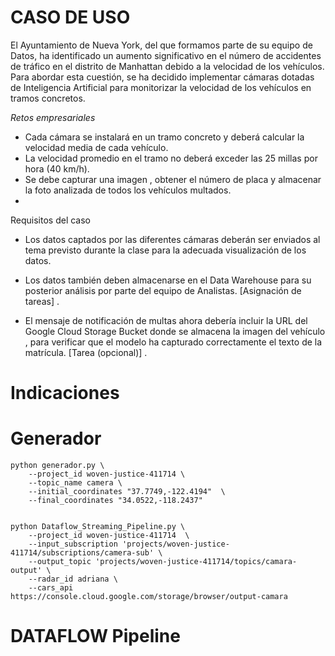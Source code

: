# CASO DE USO

El Ayuntamiento de Nueva York, del que formamos parte de su equipo de Datos, ha identificado un aumento significativo en el número de accidentes de tráfico en el distrito de Manhattan debido a la velocidad de los vehículos. Para abordar esta cuestión, se ha decidido implementar cámaras dotadas de Inteligencia Artificial para monitorizar la velocidad de los vehículos en tramos concretos.

*Retos empresariales*
  
- Cada cámara se instalará en un tramo concreto y deberá calcular la velocidad media de cada vehículo.
- La velocidad promedio en el tramo no deberá exceder las 25 millas por hora (40 km/h).
- Se debe capturar una imagen , obtener el número de placa y almacenar la foto analizada de todos los vehículos multados.
- 
Requisitos del caso

- Los datos captados por las diferentes cámaras deberán ser enviados al tema previsto durante la clase para la adecuada visualización de los datos.

- Los datos también deben almacenarse en el Data Warehouse para su posterior análisis por parte del equipo de Analistas. [Asignación de tareas] .

- El mensaje de notificación de multas ahora debería incluir la URL del Google Cloud Storage Bucket donde se almacena la imagen del vehículo , para verificar que el modelo ha capturado correctamente el texto de la matrícula. [Tarea (opcional)] .

# Indicaciones


# Generador 


```
python generador.py \
    --project_id woven-justice-411714 \
    --topic_name camera \
    --initial_coordinates "37.7749,-122.4194"  \
    --final_coordinates "34.0522,-118.2437"
```

```

python Dataflow_Streaming_Pipeline.py \
    --project_id woven-justice-411714  \
    --input_subscription 'projects/woven-justice-411714/subscriptions/camera-sub' \
    --output_topic 'projects/woven-justice-411714/topics/camara-output' \
    --radar_id adriana \
    --cars_api https://console.cloud.google.com/storage/browser/output-camara

```


# DATAFLOW Pipeline
